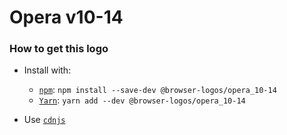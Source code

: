 # Opera v10-14

### How to get this logo

* Install with:

  * [`npm`](https://www.npmjs.com/): `npm install --save-dev @browser-logos/opera_10-14`
  * [`Yarn`](https://yarnpkg.com/): `yarn add --dev @browser-logos/opera_10-14`

* Use [`cdnjs`](https://cdnjs.com/libraries/browser-logos)
